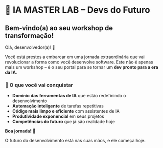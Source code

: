 # 🚀 IA MASTER LAB – Devs do Futuro

## Bem-vindo(a) ao seu workshop de transformação!

Olá, desenvolvedor(a)! 👋

Você está prestes a embarcar em uma jornada extraordinária que vai revolucionar a forma como você desenvolve software. Este não é apenas mais um workshop – é o seu portal para se tornar um **dev pronto para a era da IA**.

### 🎯 O que você vai conquistar

- **Domínio das ferramentas de IA** que estão redefinindo o desenvolvimento
- **Automação inteligente** de tarefas repetitivas
- **Código mais limpo e eficiente** com assistentes de IA
- **Produtividade exponencial** em seus projetos
- **Competências do futuro** que já são realidade hoje

**Boa jornada!** 🚀

O futuro do desenvolvimento está nas suas mãos, e ele começa hoje.